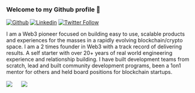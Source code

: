 ### Welcome to my Github profile 👋

[![Github](https://img.shields.io/badge/-Github-000?style=flat&logo=Github&logoColor=white)](https://github.com/Mitdralla/)
[![Linkedin](https://img.shields.io/badge/-LinkedIn-blue?style=flat&logo=Linkedin&logoColor=white)](https://www.linkedin.com/in/TimAllard/)
[![Twitter Follow](https://img.shields.io/twitter/follow/TimAllard?style=social)](https://twitter.com/intent/user?screen_name=TimAllard)

I am a Web3 pioneer focused on building easy to use, scalable products and experiences for the masses in a rapidly evolving blockchain/crypto space. I am a 2 times founder in Web3 with a track record of delivering results. A self starter with over 20+ years of real world engineering experience and relationship building. I have built development teams from scratch, lead and built community development programs, been a 1on1 mentor for others and held board positions for blockchain startups.

<img align="center" src="https://github-readme-stats.vercel.app/api?username=mitdralla&show_icons=true&theme=default" style="padding-right:0px !important;"/>


<img align="center" src="https://github-readme-stats.vercel.app/api/top-langs/?username=mitdralla&layout=compact" style="padding-left:20px !important;" />

<!--
**mitdralla/mitdralla** is a ✨ _special_ ✨ repository because its `README.md` (this file) appears on your GitHub profile.
